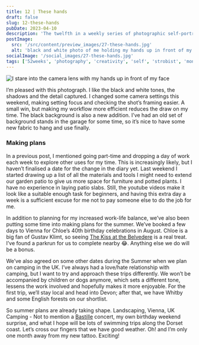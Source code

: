 ```yaml
---
title: 12 | These hands
draft: false
slug: 12-these-hands
pubDate: 2023-04-10
description: 'The twelfth in a weekly series of photographic self-portraits of Stuart Mackenzie. In this weeks photo I am trying out a new backdrop and embracing the mono vibes'
postImage:
  src: '/src/content/preview_images/27-these-hands.jpg'
  alt: 'black and white photo of me holding my hands up in front of my face'
socialImage: '/social_images/27-these-hands.jpg'
tags: ['52weeks', 'photography', 'creativity', 'self', 'strobist', 'mono']
---
```


![I stare into the camera lens with my hands up in front of my face](../post_images/52weeks/52_2023_12_FULL.jpg)

I’m pleased with this photograph. I like the black and white tones, the shadows and the detail captured. I changed some camera settings this weekend, making setting focus and checking the shot’s framing easier. A small win, but making my workflow more efficient reduces the draw on my time. The black background is also a new addition. I’ve had an old set of background stands in the garage for some time, so it’s nice to have some new fabric to hang and use finally.

### Making plans

In a previous post, I mentioned going part-time and dropping a day of work each week to explore other uses for my time. This is increasingly likely, but I haven’t finalised a date for the change in the diary yet.
Last weekend I started drawing up a list of all the materials and tools I might need to extend our garden patio to give us more space for furniture and potted plants. I have no experience in laying patio slabs. Still, the youtube videos make it look like a suitable enough task for beginners, and having this extra day a week is a sufficient excuse for me not to pay someone else to do the job for me.

In addition to planning for my increased work-life balance, we’ve also been putting some time into making plans for the summer. We’ve booked a few days to Vienna for Chloe’s 40th birthday celebrations in August. Chloe is a big fan of Gustav Klimt, so seeing [The Kiss at the Belvedere](https://www.belvedere.at/en/kiss-gustav-klimt?) is a real treat. I’ve found a parkrun for us to complete nearby 😂. Anything else we do will be a bonus.

We’ve also agreed on some other dates during the Summer when we plan on camping in the UK. I’ve always had a love/hate relationship with camping, but I want to try and approach these trips differently. We won’t be accompanied by children or dogs anymore, which sets a different tone, lessens the work involved and hopefully makes it more enjoyable. For the first trip, we’ll stay local and head into Devon; after that, we have Whitby and some English forests on our shortlist.

So summer plans are already taking shape. Landscaping, Vienna, UK Camping - Not to mention a [Bastille](https://www.bastillebastille.com/) concert, my own birthday weekend surprise, and what I hope will be lots of swimming trips along the Dorset coast. Let’s cross our fingers that we have good weather. Oh! and I’m only one month away from my new tattoo. Exciting!
